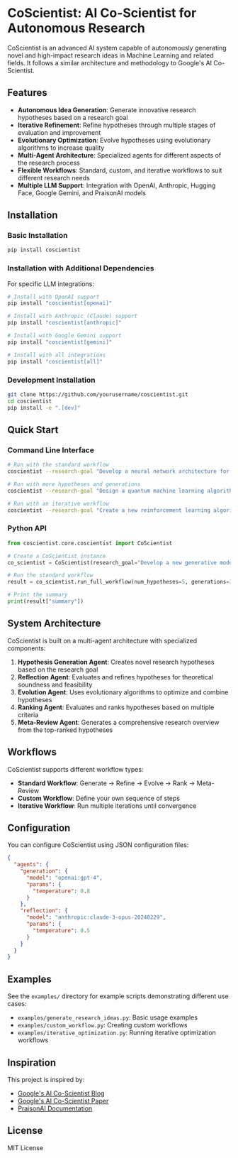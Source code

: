 # CoScientist: AI Co-Scientist for Autonomous Research

CoScientist is an advanced AI system capable of autonomously generating novel and high-impact research ideas in Machine Learning and related fields. It follows a similar architecture and methodology to Google's AI Co-Scientist.

## Features

- **Autonomous Idea Generation**: Generate innovative research hypotheses based on a research goal
- **Iterative Refinement**: Refine hypotheses through multiple stages of evaluation and improvement
- **Evolutionary Optimization**: Evolve hypotheses using evolutionary algorithms to increase quality
- **Multi-Agent Architecture**: Specialized agents for different aspects of the research process
- **Flexible Workflows**: Standard, custom, and iterative workflows to suit different research needs
- **Multiple LLM Support**: Integration with OpenAI, Anthropic, Hugging Face, Google Gemini, and PraisonAI models

## Installation

### Basic Installation

```bash
pip install coscientist
```

### Installation with Additional Dependencies

For specific LLM integrations:

```bash
# Install with OpenAI support
pip install "coscientist[openai]"

# Install with Anthropic (Claude) support
pip install "coscientist[anthropic]"

# Install with Google Gemini support
pip install "coscientist[gemini]"

# Install with all integrations
pip install "coscientist[all]"
```

### Development Installation

```bash
git clone https://github.com/yourusername/coscientist.git
cd coscientist
pip install -e ".[dev]"
```

## Quick Start

### Command Line Interface

```bash
# Run with the standard workflow
coscientist --research-goal "Develop a neural network architecture for solving differential equations" --output results.json

# Run with more hypotheses and generations
coscientist --research-goal "Design a quantum machine learning algorithm for drug discovery" --num-hypotheses 10 --generations 5

# Run with an iterative workflow
coscientist --research-goal "Create a new reinforcement learning algorithm for robotic control" --workflow iterative
```

### Python API

```python
from coscientist.core.coscientist import CoScientist

# Create a CoScientist instance
co_scientist = CoScientist(research_goal="Develop a new generative model for image synthesis")

# Run the standard workflow
result = co_scientist.run_full_workflow(num_hypotheses=5, generations=3)

# Print the summary
print(result["summary"])
```

## System Architecture

CoScientist is built on a multi-agent architecture with specialized components:

1. **Hypothesis Generation Agent**: Creates novel research hypotheses based on the research goal
2. **Reflection Agent**: Evaluates and refines hypotheses for theoretical soundness and feasibility
3. **Evolution Agent**: Uses evolutionary algorithms to optimize and combine hypotheses
4. **Ranking Agent**: Evaluates and ranks hypotheses based on multiple criteria
5. **Meta-Review Agent**: Generates a comprehensive research overview from the top-ranked hypotheses

## Workflows

CoScientist supports different workflow types:

- **Standard Workflow**: Generate → Refine → Evolve → Rank → Meta-Review
- **Custom Workflow**: Define your own sequence of steps
- **Iterative Workflow**: Run multiple iterations until convergence

## Configuration

You can configure CoScientist using JSON configuration files:

```json
{
  "agents": {
    "generation": {
      "model": "openai:gpt-4",
      "params": {
        "temperature": 0.8
      }
    },
    "reflection": {
      "model": "anthropic:claude-3-opus-20240229",
      "params": {
        "temperature": 0.5
      }
    }
  }
}
```

## Examples

See the `examples/` directory for example scripts demonstrating different use cases:

- `examples/generate_research_ideas.py`: Basic usage examples
- `examples/custom_workflow.py`: Creating custom workflows
- `examples/iterative_optimization.py`: Running iterative optimization workflows

## Inspiration

This project is inspired by:

- [Google's AI Co-Scientist Blog](https://research.google/blog/accelerating-scientific-breakthroughs-with-an-ai-co-scientist/)
- [Google's AI Co-Scientist Paper](https://storage.googleapis.com/coscientist_paper/ai_coscientist.pdf)
- [PraisonAI Documentation](https://docs.praison.ai/tools/tools)

## License

MIT License 